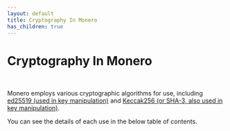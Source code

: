 ```yaml
---
layout: default
title: Cryptography In Monero
has_children: true
---
```


# Cryptography In Monero

<br/>

Monero employs various cryptographic algorithms for use, including [ed25519 (used in key manipulation)](https://ed25519.cr.yp.to/) and [Keccak256 (or SHA-3, also used in key manipulation)](https://keccak.team/keccak.html).

You can see the details of each use in the below table of contents.